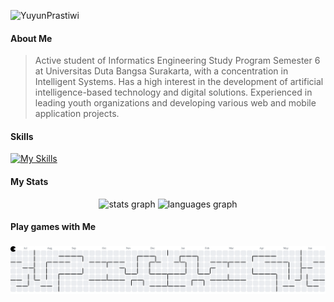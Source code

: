 ![YuyunPrastiwi](YuyunPrastiwi/img/github-header-image.png)

<!--
**YuyunPrastiwi/YuyunPrastiwi** is a ✨ _special_ ✨ repository because its `README.md` (this file) appears on your GitHub profile.

Here are some ideas to get you started:

- 🔭 I’m currently working on ...
- 🌱 I’m currently learning ...
- 👯 I’m looking to collaborate on ...
- 🤔 I’m looking for help with ...
- 💬 Ask me about ...
- 📫 How to reach me: ...
- 😄 Pronouns: ...
- ⚡ Fun fact: ...
-->


#### About Me

> Active student of Informatics Engineering Study Program Semester 6 at Universitas Duta Bangsa Surakarta, with a concentration in Intelligent Systems. Has a high interest in the development of artificial intelligence-based technology and digital solutions. Experienced in leading youth organizations and developing various web and mobile application projects.

#### Skills

[![My Skills](https://skillicons.dev/icons?i=html,css,php,laravel,figma,arduino,firebase,py,vscode,flutter&perline=12)](https://skillicons.dev)

#### My Stats

<div align="center">
  <img src="https://github-readme-stats.vercel.app/api?username=YuyunPrastiwi&hide_title=false&hide_rank=true&show_icons=true&include_all_commits=true&count_private=true&disable_animations=false&theme=merko&locale=en&hide_border=false&custom_title=YuyunPrastiwi's%20GitHub%20Stats" height="150" alt="stats graph"  />
  <img src="https://github-readme-stats.vercel.app/api/top-langs?username=YuyunPrastiwi&locale=en&hide_title=false&layout=compact&card_width=320&langs_count=6&theme=merko&hide_border=false" height="150" alt="languages graph"  />
</div>

#### Play games with Me

###

<picture>
  <source media="(prefers-color-scheme: dark)" srcset="https://raw.githubusercontent.com/YuyunPrastiwi/YuyunPrastiwi/output/pacman-contribution-graph-dark.svg">
  <source media="(prefers-color-scheme: light)" srcset="https://raw.githubusercontent.com/YuyunPrastiwi/YuyunPrastiwi/output/pacman-contribution-graph.svg">
  <img alt="pacman contribution graph" src="https://raw.githubusercontent.com/YuyunPrastiwi/YuyunPrastiwi/output/pacman-contribution-graph.svg">
</picture>

###
